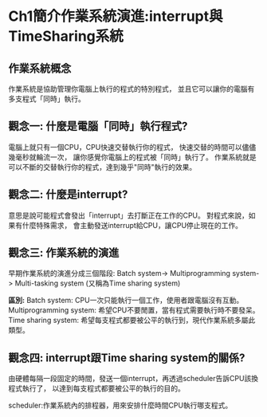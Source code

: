 # Ch1簡介作業系統演進:interrupt與TimeSharing系統

## 作業系統概念
作業系統是協助管理你電腦上執行的程式的特別程式，
並且它可以讓你的電腦有多支程式「同時」執行。

## 觀念一: 什麼是電腦「同時」執行程式?

電腦上就只有一個CPU，CPU快速交替執行你的程式，
快速交替的時間可以儘儘幾毫秒就輪流一次，
讓你感覺你電腦上的程式被「同時」執行了。
作業系統就是可以不斷的交替執行你的程式，達到幾乎"同時"執行的效果。

## 觀念二: 什麼是interrupt?

意思是說可能程式會發出「interrupt」去打斷正在工作的CPU。
對程式來說，如果有什麼特殊需求，
會主動發送interrupt給CPU，讓CPU停止現在的工作。

## 觀念三: 作業系統的演進

早期作業系統的演進分成三個階段:
Batch system-> Multiprogramming system-> Multi-tasking system (又稱為Time sharing system)

**區別:**
Batch system: CPU一次只能執行一個工作，使用者跟電腦沒有互動。
Multiprogramming system: 希望CPU不要閒置，當有程式需要執行時不要發呆。
Time sharing system: 希望每支程式都要被公平的執行到，現代作業系統多屬此類型。

## 觀念四: interrupt跟Time sharing system的關係?

由硬體每隔一段固定的時間，發送一個interrupt，再透過scheduler告訴CPU該換程式執行了，
以達到每支程式都要被公平的執行的目的。

scheduler:作業系統內的排程器，用來安排什麼時間CPU執行哪支程式。
